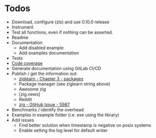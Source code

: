 # Todos

* Download, configure (zls) and use 0.10.0 release
* Instrument
* Test all functions, even if nothing can be asserted.
* Readme
* Documentation
  * Add disabled example
  * Add examples documentation
* Tests
* [Code coverage](https://zig.news/squeek502/code-coverage-for-zig-1dk1)
* Generate documentation using GitLab CI/CD
* Publish / get the information out:
  * [ziglearn - Chapter 3 - packages](https://ziglearn.org/chapter-3/#packages)
  * Package manager (see ziglearn string above)
  * Awesome zig
  * [zig.news]
  * Reddit
  * [zig - GitHub Issue - 5987](https://github.com/ziglang/zig/issues/5987)
* Benchmarks / identify the overhead
* Examples in example folder (i.e. exe using the library)
* Add issues
  * Find better solution when timestamp is negative on posix systems
  * Enable setting the log level for default writer
